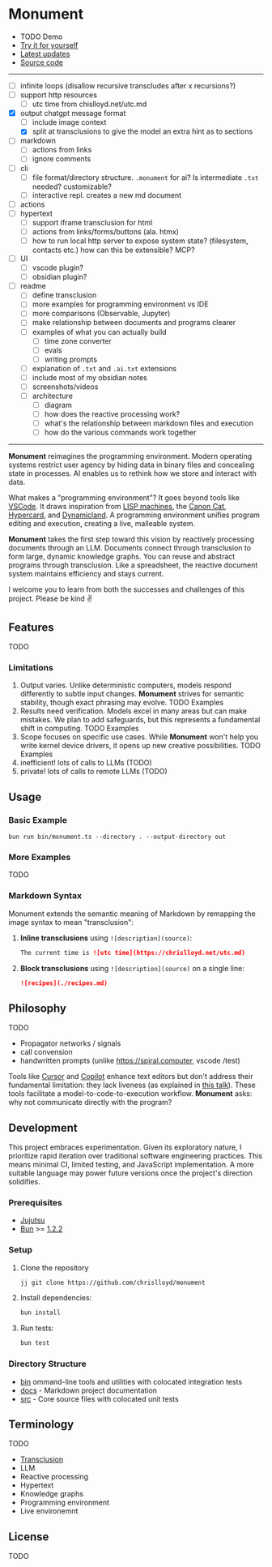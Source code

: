 # Monument

* TODO Demo
* [Try it for yourself](#usage)
* [Latest updates](https://github.com/chrislloyd/monument/commits)
* [Source code](https://github.com/chrislloyd/monument)

---

* [ ] infinite loops (disallow recursive transcludes after x recursions?)
* [ ] support http resources
  * [ ] utc time from chislloyd.net/utc.md
* [x] output chatgpt message format
  * [ ] include image context
  * [x] split at transclusions to give the model an extra hint as to sections
* [ ] markdown
  * [ ] actions from links
  * [ ] ignore comments
* [ ] cli
  * [ ] file format/directory structure. `.monument` for ai? Is intermediate `.txt` needed? customizable?
  * [ ] interactive repl. creates a new md document
* [ ] actions
* [ ] hypertext
  * [ ] support iframe transclusion for html
  * [ ] actions from links/forms/buttons (ala. htmx)
  * [ ] how to run local http server to expose system state? (filesystem, contacts etc.) how can this be extensible? MCP?
* [ ] UI
  * [ ] vscode plugin?
  * [ ] obsidian plugin?
* [ ] readme
  * [ ] define transclusion
  * [ ] more examples for programming environment vs IDE
  * [ ] more comparisons (Observable, Jupyter)
  * [ ] make relationship between documents and programs clearer
  * [ ] examples of what you can actually build
    * [ ] time zone converter
    * [ ] evals
    * [ ] writing prompts 
  * [ ] explanation of `.txt` and `.ai.txt` extensions
  * [ ] include most of my obsidian notes
  * [ ] screenshots/videos
  * [ ] architecture
    * [ ] diagram
    * [ ] how does the reactive processing work?
    * [ ] what's the relationship between markdown files and execution
    * [ ] how do the various commands work together

---

**Monument** reimagines the programming environment. Modern operating systems restrict user agency by hiding data in binary files and concealing state in processes. AI enables us to rethink how we store and interact with data.

What makes a "programming environment"? It goes beyond tools like [VSCode](https://code.visualstudio.com). It draws inspiration from [LISP machines](https://en.wikipedia.org/wiki/Lisp_machine), the [Canon Cat](https://en.wikipedia.org/wiki/Canon_Cat), [Hypercard](https://hypercard.org), and [Dynamicland](https://dynamicland.org/2024/FAQ/#What_do_you_mean_by_dynamic_medium). A programming environment unifies program editing and execution, creating a live, malleable system.

**Monument** takes the first step toward this vision by reactively processing documents through an LLM. Documents connect through transclusion to form large, dynamic knowledge graphs. You can reuse and abstract programs through transclusion. Like a spreadsheet, the reactive document system maintains efficiency and stays current.

I welcome you to learn from both the successes and challenges of this project. Please be kind ✌️

## Features

TODO

### Limitations

1. Output varies. Unlike deterministic computers, models respond differently to subtle input changes. **Monument** strives for semantic stability, though exact phrasing may evolve. TODO Examples
2. Results need verification. Models excel in many areas but can make mistakes. We plan to add safeguards, but this represents a fundamental shift in computing. TODO Examples
3. Scope focuses on specific use cases. While **Monument** won't help you write kernel device drivers, it opens up new creative possibilities. TODO Examples
4. inefficient! lots of calls to LLMs (TODO)
5. private! lots of calls to remote LLMs (TODO)

## Usage

### Basic Example

```shell
bun run bin/monument.ts --directory . --output-directory out
```

### More Examples

TODO

### Markdown Syntax

Monument extends the semantic meaning of Markdown by remapping the image syntax to mean "transclusion":

1. **Inline transclusions** using `![description](source)`:

   ```markdown
   The current time is ![utc time](https://chrislloyd.net/utc.md)
   ```

2. **Block transclusions** using `![description](source)` on a single line:

   ```markdown
   ![recipes](./recipes.md)
   ```

## Philosophy

TODO

* Propagator networks / signals
* call convension
* handwritten prompts (unlike https://spiral.computer, vscode /test)

Tools like [Cursor](https://cursor.com) and [Copilot](https://github.com/features/copilot) enhance text editors but don't address their fundamental limitation: they lack liveness (as explained in [this talk](https://www.youtube.com/watch?v=ZfytHvgHybA)). These tools facilitate a model-to-code-to-execution workflow. **Monument** asks: why not communicate directly with the program?

## Development

This project embraces experimentation. Given its exploratory nature, I prioritize rapid iteration over traditional software engineering practices. This means minimal CI, limited testing, and JavaScript implementation. A more suitable language may power future versions once the project's direction solidifies.

### Prerequisites

* [Jujutsu](https://jj-vcs.github.io/jj/latest/)
* [Bun](https://bun.sh) >= [1.2.2](https://github.com/oven-sh/bun/releases/tag/bun-v1.2.2)

### Setup

1. Clone the repository

   ```sh
   jj git clone https://github.com/chrislloyd/monument
   ```

2. Install dependencies:

   ```sh
   bun install
   ```

3. Run tests:

   ```sh
   bun test
   ```

### Directory Structure

* [bin](bin) ommand-line tools and utilities with colocated integration tests
* [docs](docs) - Markdown project documentation
* [src](src) - Core source files with colocated unit tests

## Terminology

TODO

* [Transclusion](docs/transclusion.md)
* LLM
* Reactive processing
* Hypertext
* Knowledge graphs
* Programming environment
* Live environemnt

## License

TODO
